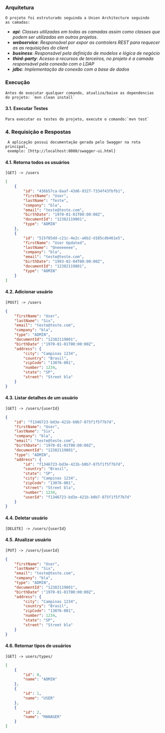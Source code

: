 

### Arquitetura
    O projeto foi estruturado seguinda a Union Architecture seguindo 
    as camadas:
*   ***api***: *Classes utilizadas em todas as camadas assim como classes que podem ser
utilizadas em outros projetos*. 
*   ***webservice***: *Responsável por expor as controlers REST para requecer as
as requisições do client*
*   ***business***: *Responsável pela definição de modelos e lógica de negócio*
*   ***third-party***: *Acesso a recursos de terceiros, no projeto é a camada responsável
pela conexão com o LDAP*
*   ***jdbc***: *Implementação da conexão com a base de dados*
    
### Execução
    Antes de executar qualquer comando, atualiza/baixe as dependencias 
    do projeto: `mvn clean install`
            
#### 3.1. Executar Testes
    Para executar os testes do projeto, execute o comando:`mvn test`

### 4. Requisição e Respostas
     A aplicação possui documentação gerada pelo Swagger na rota principal, 
     exemplo: [http://localhost:8080/swagger-ui.html]
         
#### 4.1. Retorna todos os usuários
    [GET] -> /users    
```json
[
    {
        "id": "436b57ca-8aaf-43d6-9327-7334f43fbfb1",
        "firstName": "User",
        "lastName": "Teste",
        "company": "bla",
        "email": "teste@teste.com",
        "birthDate": "1970-01-01T00:00:00Z",
        "documentId": "12382119801",
        "type": "ADMIN"
    },
    {
        "id": "515f85dd-c21c-4e2c-a6b2-d185cdb461e5",
        "firstName": "User Updated",
        "lastName": "Oneeeeeee",
        "company": "bla",
        "email": "teste@teste.com",
        "birthDate": "1993-02-04T00:00:00Z",
        "documentId": "12382119801",
        "type": "ADMIN"
    }
]
```
#### 4.2. Adicionar usuário
    [POST] -> /users
```json
{
	"firstName": "User",
	"lastName": "Six",
	"email": "teste@teste.com",
	"company": "bla",
	"type": "ADMIN",
	"documentId": "12382119801",
	"birthDate" :"1970-01-01T00:00:00Z",
	"address": {
		"city": "Campinas 1234",
		"country": "Brasil",
		"zipCode": "13076-001",
		"number": 1234,
		"state": "SP",
		"street": "Street bla"
	}
}
```    
#### 4.3. Listar detalhes de um usuário
    [GET] -> /users/{userId}
```json
{
    "id": "f1346723-bd3e-421b-b0b7-875f1f5f7b7d",
    "firstName": "User",
    "lastName": "Six",
    "company": "bla",
    "email": "teste@teste.com",
    "birthDate": "1970-01-01T00:00:00Z",
    "documentId": "12382119801",
    "type": "ADMIN",
    "address": {
        "id": "f1346723-bd3e-421b-b0b7-875f1f5f7b7d",
        "country": "Brasil",
        "state": "SP",
        "city": "Campinas 1234",
        "zipCode": "13076-001",
        "street": "Street bla",
        "number": 1234,
        "userId": "f1346723-bd3e-421b-b0b7-875f1f5f7b7d"
    }
}
```
#### 4.4. Deletar usuário
    [DELETE] -> /users/{userId}

#### 4.5. Atualizar usuário
    [PUT] -> /users/{userId}
```json
{
	"firstName": "User",
	"lastName": "Six",
	"email": "teste@teste.com",
	"company": "bla",
	"type": "ADMIN",
	"documentId": "12382119801",
	"birthDate" :"1970-01-01T00:00:00Z",
	"address": {
		"city": "Campinas 1234",
		"country": "Brasil",
		"zipCode": "13076-001",
		"number": 1234,
		"state": "SP",
		"street": "Street bla"
	}
}
```

#### 4.6. Retornar tipos de usuários
    [GET] -> users/types/
```json
[
    {
        "id": 0,
        "name": "ADMIN"
    },
    {
        "id": 1,
        "name": "USER"
    },
    {
        "id": 2,
        "name": "MANAGER"
    }
]
```
